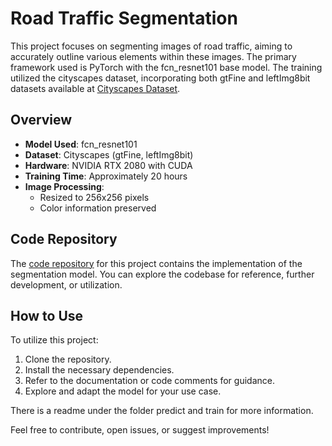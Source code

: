 # Road Traffic Segmentation

This project focuses on segmenting images of road traffic, aiming to accurately outline various elements within these images. The primary framework used is PyTorch with the fcn_resnet101 base model. The training utilized the cityscapes dataset, incorporating both gtFine and leftImg8bit datasets available at [Cityscapes Dataset](https://www.cityscapes-dataset.com/).

## Overview

- **Model Used**: fcn_resnet101
- **Dataset**: Cityscapes (gtFine, leftImg8bit)
- **Hardware**: NVIDIA RTX 2080 with CUDA
- **Training Time**: Approximately 20 hours
- **Image Processing**:
  - Resized to 256x256 pixels
  - Color information preserved

## Code Repository

The [code repository](https://github.com/swisscenturion/u-net-segmentation-of-streets-and-cars) for this project contains the implementation of the segmentation model. You can explore the codebase for reference, further development, or utilization.

## How to Use

To utilize this project:

1. Clone the repository.
2. Install the necessary dependencies.
3. Refer to the documentation or code comments for guidance.
4. Explore and adapt the model for your use case.

There is a readme under the folder predict and train for more information.

Feel free to contribute, open issues, or suggest improvements!
